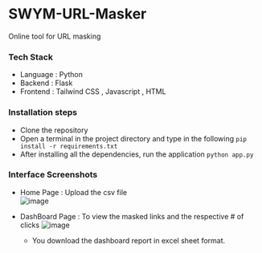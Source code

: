 # SWYM-URL-Masker
Online tool for URL masking 

### Tech Stack
- Language : Python
- Backend : Flask
- Frontend : Tailwind CSS , Javascript , HTML

### Installation steps
- Clone the repository
- Open a terminal in the project directory and type in the following `pip install -r requirements.txt`
- After installing all the dependencies, run the application `python app.py`

### Interface Screenshots
- Home Page : Upload the csv file <br/>
![image](https://github.com/Veeresh-R-G/SWYM-URL-Masker/assets/72454785/9960812c-b62d-4cce-9c04-b84cc34c1699)

- DashBoard Page : To view the masked links and the respective # of clicks
  ![image](https://github.com/Veeresh-R-G/SWYM-URL-Masker/assets/72454785/a13107b3-56fe-4857-9c91-9df6908b9349)

  - You download the dashboard report in excel sheet format.
